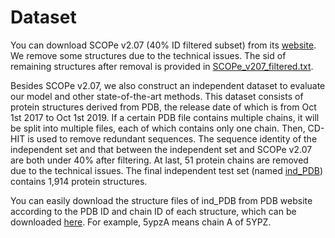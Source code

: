 # Dataset

You can download SCOPe v2.07 (40% ID filtered subset) from its [website](https://scop.berkeley.edu/downloads/pdbstyle/pdbstyle-sel-gs-bib-40-2.07.tgz").
We remove some structures due to the technical issues. The sid of remaining structures after removal is provided in [SCOPe_v207_filtered.txt](https://github.com/chunqiux/GraSR/blob/master/data/SCOPe_v207_filtered.txt).

Besides SCOPe v2.07, we also construct an independent dataset to evaluate our model and other state-of-the-art methods.
This dataset consists of protein structures derived from PDB, the release date of which is from Oct 1st 2017 to Oct 1st 2019. If a certain PDB file contains multiple chains, it will be split into multiple files, each of which contains only one chain. Then, CD-HIT is used to remove redundant sequences. The sequence identity of the independent set and that between the independent set and SCOPe v2.07 are both under 40% after filtering. At last, 51 protein chains are removed due to the technical issues.
The final independent test set (named [ind_PDB](https://github.com/chunqiux/GraSR/blob/master/data/ind_PDB.txt)) contains 1,914 protein structures.

You can easily download the structure files of ind_PDB from PDB website according to the PDB ID and chain ID of each structure, which can be downloaded [here](https://www.rcsb.org/). For example, 5ypzA means chain A of 5YPZ.